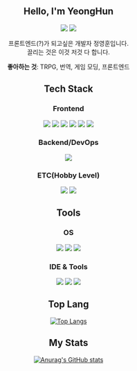 <div align="center">

## Hello, I'm YeongHun

<a href="https://wandering-bear.tistory.com/" target="_blank"><img src="https://img.shields.io/badge/tistory-FF5722?style=for-the-badge&logo=Blogger&logoColor=white"/></a>
<a href="mailto:gohan9511@gmail.com" target="_blank"><img src="https://img.shields.io/badge/gohan9511@gmail.com-EA4335?style=for-the-badge&logo=Gmail&logoColor=white"/></a>

프론트엔드(?)가 되고싶은 개발자 정영훈입니다.  
끌리는 것은 이것 저것 다 합니다.

**좋아하는 것**: TRPG, 번역, 게임 모딩, 프론트엔드

## Tech Stack

### Frontend

<img src="https://img.shields.io/badge/HTML5-E34F26?style=for-the-badge&logo=html5&logoColor=white"/>
<img src="https://img.shields.io/badge/CSS3-1572B6?style=for-the-badge&logo=css3&logoColor=white"/>
<img src="https://img.shields.io/badge/JavaScript-F7DF1E?style=for-the-badge&logo=javascript&logoColor=black"/>
<img src="https://img.shields.io/badge/TypeScript-3178C6?style=for-the-badge&logo=typescript&logoColor=white"/>
<img src="https://img.shields.io/badge/React-61DAFB?style=for-the-badge&logo=react&logoColor=black"/>
<img src="https://img.shields.io/badge/Next.js-000000?style=for-the-badge&logo=next.js&logoColor=white"/>

### Backend/DevOps

<img src="https://img.shields.io/badge/Docker-2496ED?style=for-the-badge&logo=docker&logoColor=white"/>

### ETC(Hobby Level)

<img src="https://img.shields.io/badge/Kotlin-7F52FF?style=for-the-badge&logo=kotlin&logoColor=white"/>
<img src="https://img.shields.io/badge/Python-3776AB?style=for-the-badge&logo=python&logoColor=white"/>

## Tools

### OS
<img src="https://img.shields.io/badge/Windows%2010-0078D6?style=for-the-badge&logo=Windows&logoColor=white"/>
<img src="https://img.shields.io/badge/macOS%20Sequoia-000000?style=for-the-badge&logo=Apple&logoColor=white"/>
<img src="https://img.shields.io/badge/Ubuntu%2022.04-E95420?style=for-the-badge&logo=Ubuntu&logoColor=white"/>

### IDE & Tools
<img src="https://img.shields.io/badge/VSCode-007ACC?style=for-the-badge&logo=Visual%20Studio%20Code&logoColor=white"/>
<img src="https://img.shields.io/badge/Notion-000000?style=for-the-badge&logo=Notion&logoColor=white"/>
<img src="https://img.shields.io/badge/Postman-FF6C37?style=for-the-badge&logo=Postman&logoColor=white"/>

## Top Lang
[![Top Langs](https://github-readme-stats.vercel.app/api/top-langs/?username=clorose&langs_count=8)](https://github.com/clorose/github-readme-stats)

## My Stats
[![Anurag's GitHub stats](https://github-readme-stats.vercel.app/api?username=clorose)](https://github.com/clorose/github-readme-stats)

</div>
